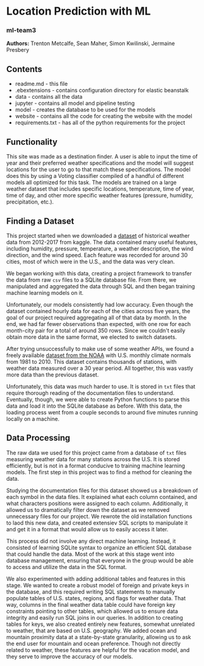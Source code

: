# Location Prediction with ML
### ml-team3

**Authors:** Trenton Metcalfe, Sean Maher, Simon Kwilinski, Jermaine Presbery

## Contents

- readme.md - this file  
- .ebextensions - contains configuration directory for elastic beanstalk
- data - contains all the data
- jupyter - contains all model and pipeline testing
- model - creates the database to be used for the models
- website - contains all the code for creating the website with the model
- requirements.txt - has all of the python requirements for the project
		 
## Functionality
    
This site was made as a destination finder. A user is able to input the time of year and their preferred weather
specifications and the model will suggest locations for the user to go to that match these specifications. The model
does this by using a Voting classifier compiled of a handful of different models all optimized for this task. The models
are trained on a large weather dataset that includes specific locations, temperature, time of year, time of day, and other
more specific weather features (pressure, humidity, precipitation, etc.).

## Finding a Dataset

This project started when we downloaded a [dataset](https://www.kaggle.com/datasets/selfishgene/historical-hourly-weather-data?select=humidity.csv) of historical weather data from 2012-2017 from kaggle. The data contained many useful features, including humidity, pressure, temperature, a weather description, the wind direction, and the wind speed. Each feature was recorded for around 30 cities, most of which were in the U.S., and the data was very clean.

We began working with this data, creating a project framework to transfer the data from raw `csv` files to a SQLite database file. From there, we manipulated and aggregated the data through SQL and then began training machine learning models on it.

Unfortunately, our models consistently had low accuracy. Even though the dataset contained hourly data for each of the cities across five years, the goal of our project required aggregating all of that data by month. In the end, we had far fewer observations than expected, with one row for each month-city pair for a total of around 350 rows. Since we couldn't easily obtain more data in the same format, we elected to switch datasets.

After trying unsuccessfully to make use of some weather APIs, we found a freely available [dataset from the NOAA](https://www.ncei.noaa.gov/access/metadata/landing-page/bin/iso?id=gov.noaa.ncdc:C00822) with U.S. monthly climate normals from 1981 to 2010. This dataset contains thousands of stations, with weather data measured over a 30 year period. All together, this was vastly more data than the previous dataset.

Unfortunately, this data was much harder to use. It is stored in `txt` files that require thorough reading of the documentation files to understand. Eventually, though, we were able to create Python functions to parse this data and load it into the SQLite database as before. With this data, the loading process went from a couple seconds to around five minutes running locally on a machine.

## Data Processing

The raw data we used for this project came from a database of `txt` files measuring weather data for many stations across the U.S. It is stored efficiently, but is not in a format conducive to training machine learning models. The first step in this project was to find a method for cleaning the data.

Studying the documentation files for this dataset showed us a breakdown of each symbol in the data files. It explained what each column contained, and what characters positions were assigned to each column. Additionally, it allowed us to dramatically filter down the dataset as we removed unnecessary files for our project. We rewrote the old installation functions to laod this new data, and created extensiev SQL scripts to manipulate it and get it in a format that would allow us to easily access it later.

This process did not involve any direct machine learning. Instead, it consisted of learning SQLite syntax to organize an efficient SQL database that could handle the data. Most of the work at this stage went into database management, ensuring that everyone in the group would be able to access and utilize the data in the SQL format.

We also experimented with adding additional tables and features in this stage. We wanted to create a robust model of foreign and private keys in the database, and this required writing SQL statements to manually populate tables of U.S. states, regions, and flags for weather data. That way, columns in the final weather data table could have foreign key constraints pointing to other tables, which allowed us to ensure data integrity and easily run SQL joins in our queries. In addition to creating tables for keys, we also created entirely new features, somewhat unrelated to weather, that are based on U.S. geography. We added ocean and mountain proximity data at a state-by-state granularity, allowing us to ask the end user for mountain and ocean preference. Though not directly related to weather, these features are helpful for the vacation model, and they serve to improve the accuracy of our models.
